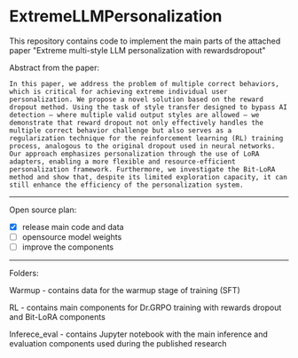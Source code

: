 # ExtremeLLMPersonalization

This repository contains code to implement the main parts of the attached paper "Extreme multi-style LLM personalization with rewardsdropout"

Abstract from the paper: 

`In this paper, we address the problem of multiple correct behaviors, which is critical for achieving extreme individual user personalization. We propose a novel solution based on the reward dropout method. Using the task of style transfer designed to bypass AI detection — where multiple valid output styles are allowed — we demonstrate that reward dropout not only effectively handles the multiple correct behavior challenge but also serves as a regularization technique for the reinforcement learning (RL) training process, analogous to the original dropout used in neural networks. Our approach emphasizes personalization through the use of LoRA adapters, enabling a more flexible and resource-efficient personalization framework. Furthermore, we investigate the Bit-LoRA method and show that, despite its limited exploration capacity, it can still enhance the efficiency of the personalization system.`

---

Open source plan:
- [x] release main code and data
- [ ] opensource model weights
- [ ] improve the components

---

Folders:

Warmup - contains data for the warmup stage of training (SFT)

RL - contains main components for Dr.GRPO training with rewards dropout and Bit-LoRA components

Inferece_eval - contains Jupyter notebook with the main inference and evaluation components used during the published research

